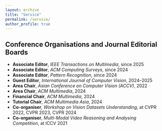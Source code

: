 ```yaml
---
layout: archive
title: "Service"
permalink: /service/
author_profile: true
---
```



## Conference Organisations and Journal Editorial Boards

- **Associate Editor**, *IEEE Transactions on Multimedia*, since 2025  
- **Associate Editor**, *ACM Computing Surveys*, since 2024  
- **Associate Editor**, *Pattern Recognition*, since 2024  
- **Guest Editor**, *International Journal of Computer Vision*, 2024–2025  
- **Area Chair**, *Asian Conference on Computer Vision (ACCV)*, 2022  
- **Area Chair**, *ACM Multimedia*, 2024  
- **Financial Chair**, *ACM Multimedia*, 2024  
- **Tutorial Chair**, *ACM Multimedia Asia*, 2024  
- **Co-organiser**, *Workshop on Vision Datasets Understanding*, at CVPR 2022, CVPR 2023, CVPR 2024  
- **Co-organiser**, *Multi-Modal Video Reasoning and Analysing Competition*, at ICCV 2021  

